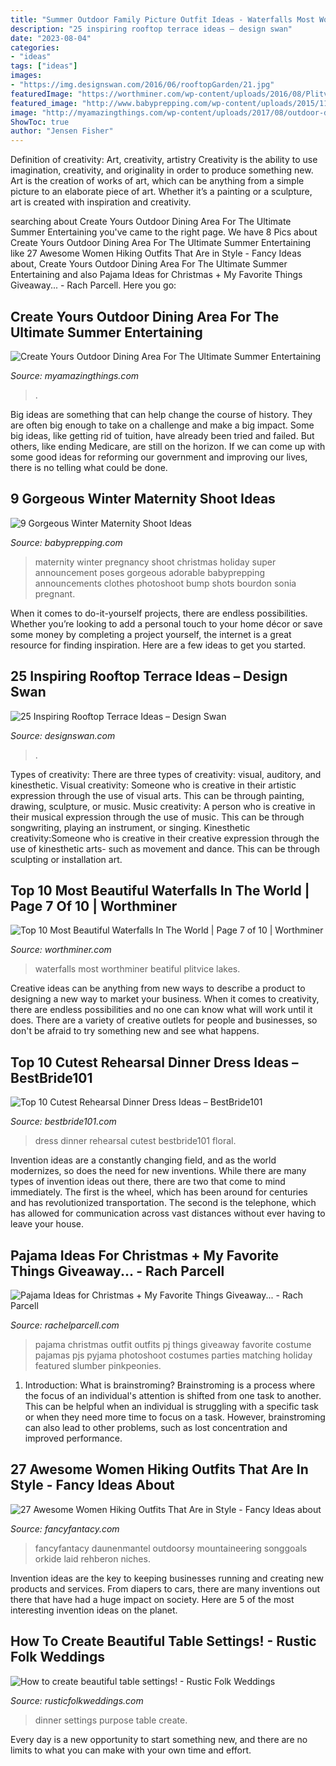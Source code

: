 ```yaml
---
title: "Summer Outdoor Family Picture Outfit Ideas - Waterfalls Most Worthminer Beatiful Plitvice Lakes"
description: "25 inspiring rooftop terrace ideas – design swan"
date: "2023-08-04"
categories:
- "ideas"
tags: ["ideas"]
images:
- "https://img.designswan.com/2016/06/rooftopGarden/21.jpg"
featuredImage: "https://worthminer.com/wp-content/uploads/2016/08/Plitvice-Lakes-Watterfall.jpg"
featured_image: "http://www.babyprepping.com/wp-content/uploads/2015/11/ffea6d6706400a36b47295e53dbe24e9.jpg"
image: "http://myamazingthings.com/wp-content/uploads/2017/08/outdoor-dining-area-4.jpg"
ShowToc: true
author: "Jensen Fisher"
---
```



Definition of creativity: Art, creativity, artistry
Creativity is the ability to use imagination, creativity, and originality in order to produce something new. Art is the creation of works of art, which can be anything from a simple picture to an elaborate piece of art. Whether it’s a painting or a sculpture, art is created with inspiration and creativity.

	

		
searching about Create Yours Outdoor Dining Area For The Ultimate Summer Entertaining you've came to the right page. We have 8 Pics about Create Yours Outdoor Dining Area For The Ultimate Summer Entertaining like 27 Awesome Women Hiking Outfits That Are in Style - Fancy Ideas about, Create Yours Outdoor Dining Area For The Ultimate Summer Entertaining and also Pajama Ideas for Christmas + My Favorite Things Giveaway... - Rach Parcell. Here you go:
		
    
## Create Yours Outdoor Dining Area For The Ultimate Summer Entertaining

<img loading=lazy src="http://myamazingthings.com/wp-content/uploads/2017/08/outdoor-dining-area-4.jpg" onerror="this.onerror=null;this.src='https://tse4.mm.bing.net/th?id=OIP.YJGqULvFFughGqHTuZwlIQHaLH&amp;pid=15.1';" alt="Create Yours Outdoor Dining Area For The Ultimate Summer Entertaining">

_Source: myamazingthings.com_

>. 

	

Big ideas are something that can help change the course of history. They are often big enough to take on a challenge and make a big impact. Some big ideas, like getting rid of tuition, have already been tried and failed. But others, like ending Medicare, are still on the horizon. If we can come up with some good ideas for reforming our government and improving our lives, there is no telling what could be done.

    
## 9 Gorgeous Winter Maternity Shoot Ideas

<img loading=lazy src="http://www.babyprepping.com/wp-content/uploads/2015/11/ffea6d6706400a36b47295e53dbe24e9.jpg" onerror="this.onerror=null;this.src='https://tse1.mm.bing.net/th?id=OIP.3h16sDNakq3Y7gOh_0XWZwHaLH&amp;pid=15.1';" alt="9 Gorgeous Winter Maternity Shoot Ideas">

_Source: babyprepping.com_

>maternity winter pregnancy shoot christmas holiday super announcement poses gorgeous adorable babyprepping announcements clothes photoshoot bump shots bourdon sonia pregnant. 

	

When it comes to do-it-yourself projects, there are endless possibilities. Whether you’re looking to add a personal touch to your home décor or save some money by completing a project yourself, the internet is a great resource for finding inspiration. Here are a few ideas to get you started.

    
## 25 Inspiring Rooftop Terrace Ideas – Design Swan

<img loading=lazy src="https://img.designswan.com/2016/06/rooftopGarden/21.jpg" onerror="this.onerror=null;this.src='https://tse4.mm.bing.net/th?id=OIP._dA_Ec6YqeA_x-DmQr94JgHaJ4&amp;pid=15.1';" alt="25 Inspiring Rooftop Terrace Ideas – Design Swan">

_Source: designswan.com_

>. 

	

Types of creativity: There are three types of creativity: visual, auditory, and kinesthetic.
Visual creativity: Someone who is creative in their artistic expression through the use of visual arts. This can be through painting, drawing, sculpture, or music. Music creativity: A person who is creative in their musical expression through the use of music. This can be through songwriting, playing an instrument, or singing. Kinesthetic creativity:Someone who is creative in their creative expression through the use of kinesthetic arts- such as movement and dance. This can be through sculpting or installation art.

    
## Top 10 Most Beautiful Waterfalls In The World | Page 7 Of 10 | Worthminer

<img loading=lazy src="https://worthminer.com/wp-content/uploads/2016/08/Plitvice-Lakes-Watterfall.jpg" onerror="this.onerror=null;this.src='https://tse1.mm.bing.net/th?id=OIP.z6t8taDgeHGM6EiIt_K93gHaK_&amp;pid=15.1';" alt="Top 10 Most Beautiful Waterfalls In The World | Page 7 of 10 | Worthminer">

_Source: worthminer.com_

>waterfalls most worthminer beatiful plitvice lakes. 

	

Creative ideas can be anything from new ways to describe a product to designing a new way to market your business. When it comes to creativity, there are endless possibilities and no one can know what will work until it does. There are a variety of creative outlets for people and businesses, so don't be afraid to try something new and see what happens.

    
## Top 10 Cutest Rehearsal Dinner Dress Ideas – BestBride101

<img loading=lazy src="https://www.bestbride101.com/wp-content/uploads/2013/07/5829674.jpg" onerror="this.onerror=null;this.src='https://tse2.mm.bing.net/th?id=OIP.WT2Y5G1E0f-t0kJ4l7GQ_gHaLW&amp;pid=15.1';" alt="Top 10 Cutest Rehearsal Dinner Dress Ideas – BestBride101">

_Source: bestbride101.com_

>dress dinner rehearsal cutest bestbride101 floral. 

	

Invention ideas are a constantly changing field, and as the world modernizes, so does the need for new inventions. While there are many types of invention ideas out there, there are two that come to mind immediately. The first is the wheel, which has been around for centuries and has revolutionized transportation. The second is the telephone, which has allowed for communication across vast distances without ever having to leave your house.

    
## Pajama Ideas For Christmas + My Favorite Things Giveaway... - Rach Parcell

<img loading=lazy src="https://sfo2.digitaloceanspaces.com/rachelparcell/2016/11/jcrew-christmas-pajama-ideas-1.jpg" onerror="this.onerror=null;this.src='https://tse3.mm.bing.net/th?id=OIP.FK8ONhAA2zm7_uJLwuWCFAHaKe&amp;pid=15.1';" alt="Pajama Ideas for Christmas + My Favorite Things Giveaway... - Rach Parcell">

_Source: rachelparcell.com_

>pajama christmas outfit outfits pj things giveaway favorite costume pajamas pjs pyjama photoshoot costumes parties matching holiday featured slumber pinkpeonies. 

	

1. Introduction: What is brainstroming?
Brainstroming is a process where the focus of an individual's attention is shifted from one task to another. This can be helpful when an individual is struggling with a specific task or when they need more time to focus on a task. However, brainstroming can also lead to other problems, such as lost concentration and improved performance.

    
## 27 Awesome Women Hiking Outfits That Are In Style - Fancy Ideas About

<img loading=lazy src="https://fancyfantacy.com/wp-content/uploads/2020/04/Awesome-Women-Hiking-Outfits-That-Are-in-Style-15.jpg" onerror="this.onerror=null;this.src='https://tse4.mm.bing.net/th?id=OIP.8p4SgmnFzHA3ERX_cBBiHAAAAA&amp;pid=15.1';" alt="27 Awesome Women Hiking Outfits That Are in Style - Fancy Ideas about">

_Source: fancyfantacy.com_

>fancyfantacy daunenmantel outdoorsy mountaineering songgoals orkide laid rehberon niches. 

	

Invention ideas are the key to keeping businesses running and creating new products and services. From diapers to cars, there are many inventions out there that have had a huge impact on society. Here are 5 of the most interesting invention ideas on the planet.

    
## How To Create Beautiful Table Settings! - Rustic Folk Weddings

<img loading=lazy src="http://www.rusticfolkweddings.com/wp-content/uploads/2013/07/dinner-party.jpg" onerror="this.onerror=null;this.src='https://tse3.mm.bing.net/th?id=OIP.vxv5GxDmPlUGcDJIsTz8zAHaLH&amp;pid=15.1';" alt="How to create beautiful table settings! - Rustic Folk Weddings">

_Source: rusticfolkweddings.com_

>dinner settings purpose table create. 

	

Every day is a new opportunity to start something new, and there are no limits to what you can make with your own time and effort.

